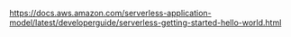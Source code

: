 https://docs.aws.amazon.com/serverless-application-model/latest/developerguide/serverless-getting-started-hello-world.html
